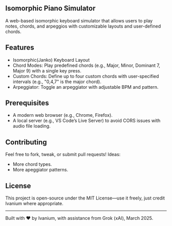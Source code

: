## Isomorphic Piano Simulator
A web-based isomorphic keyboard simulator that allows users to play notes, chords, and arpeggios with customizable layouts and user-defined chords. 

## Features
- Isomorphic(Janko) Keyboard Layout
- Chord Modes: Play predefined chords (e.g., Major, Minor, Dominant 7, Major 9) with a single key press.
- Custom Chords: Define up to four custom chords with user-specified intervals (e.g., "0,4,7" is the major chord).
- Arpeggiator: Toggle an arpeggiator with adjustable BPM and pattern.

## Prerequisites
- A modern web browser (e.g., Chrome, Firefox).
- A local server (e.g., VS Code’s Live Server) to avoid CORS issues with audio file loading.

## Contributing
Feel free to fork, tweak, or submit pull requests! Ideas:
- More chord types.
- More apeggiator patterns.

## License
This project is open-source under the MIT License—use it freely, just credit Ivanium where appropriate.

---
Built with ♥ by Ivanium, with assistance from Grok (xAI), March 2025.